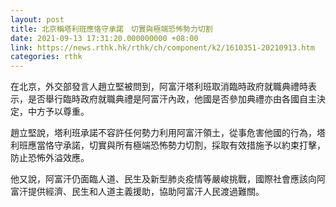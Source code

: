 ```yaml
---
layout: post
title: 北京稱塔利班應恪守承諾　切實與極端恐怖勢力切割
date: 2021-09-13 17:31:20.000000000 +08:00
link: https://news.rthk.hk/rthk/ch/component/k2/1610351-20210913.htm
categories: rthk
---
```


在北京，外交部發言人趙立堅被問到，阿富汗塔利班取消臨時政府就職典禮時表示，是否舉行臨時政府就職典禮是阿富汗內政，他國是否參加典禮亦由各國自主決定，中方予以尊重。

趙立堅說，塔利班承諾不容許任何勢力利用阿富汗領土，從事危害他國的行為，塔利班應當恪守承諾，切實與所有極端恐怖勢力切割，採取有效措施予以約束打擊，防止恐怖外溢效應。 

他又說，阿富汗仍面臨人道、民生及新型肺炎疫情等嚴峻挑戰，國際社會應該向阿富汗提供經濟、民生和人道主義援助，協助阿富汗人民渡過難關。
